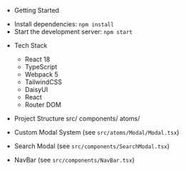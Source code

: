 - Getting Started
* Install dependencies: `npm install`
* Start the development server: `npm start`

- Tech Stack
  - React 18
   - TypeScript
   - Webpack 5
   - TailwindCSS
  - DaisyUI
   - React
   - Router DOM

- Project Structure
src/
components/
atoms/


- Custom Modal System (see `src/atoms/Modal/Modal.tsx`)

- Search Modal (see `src/components/SearchModal.tsx`)

- NavBar (see `src/components/NavBar.tsx`)

